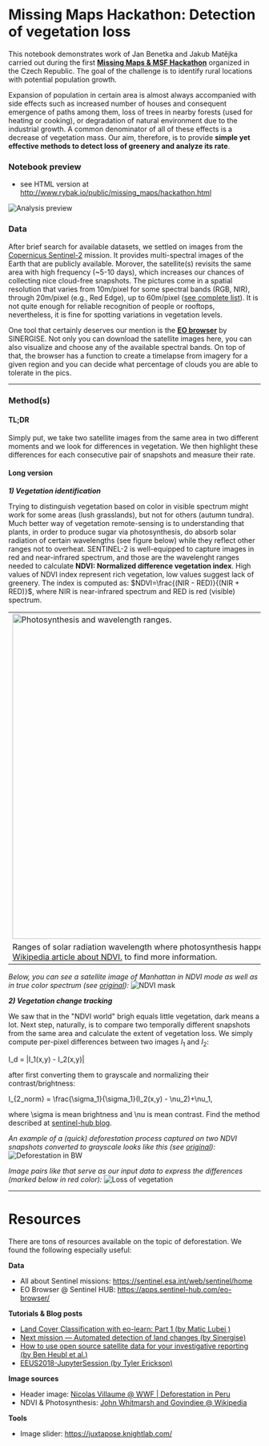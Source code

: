 # Missing Maps Hackathon: Detection of vegetation loss

This notebook demonstrates work of Jan Benetka and Jakub Matějka carried out during the first [**Missing Maps & MSF Hackathon**](https://www.eventbrite.com/e/missing-maps-hackathon-pilsen-hackathon-s-lekari-bez-hranic-registration-74140796117) organized in the Czech Republic. The goal of the challenge is to identify rural locations with potential population growth. 

Expansion of population in certain area is almost always accompanied with side effects such as increased number of houses and consequent emergence of paths among them, loss of trees in nearby forests (used for heating or cooking), or degradation of natural environment due to the industrial growth. A common denominator of all of these effects is a decrease of vegetation mass. Our aim, therefore, is to provide **simple yet effective methods to detect loss of greenery and analyze its rate**.


### Notebook preview 
- see HTML version at http://www.rybak.io/public/missing_maps/hackathon.html

![Analysis preview](https://github.com/benetka/missing_maps_hackathon/blob/master/img/area_analysis.png "Analysis output of one area.")



### Data 

After brief search for available datasets, we settled on images from the <a href="https://sentinel.esa.int/web/sentinel/missions/sentinel-2">Copernicus Sentinel-2</a> mission. It provides multi-spectral images of the Earth that are publicly available. Morover, the satellite(s) revisits the same area with high frequency (~5-10 days), which increases our chances of collecting nice cloud-free snapshots. The pictures come in a spatial resolution that varies from 10m/pixel for some spectral bands (RGB, NIR), through 20m/pixel (e.g., Red Edge), up to 60m/pixel (<a href="https://www.hatarilabs.com/ih-en/how-many-spectral-bands-have-the-sentinel-2-images">see complete list</a>). It is not quite enough for reliable recognition of people or rooftops, nevertheless, it is fine for spotting variations in vegetation levels.

One tool that certainly deserves our mention is the <a href="https://apps.sentinel-hub.com/eo-browser/">**EO browser**</a> by SINERGISE. Not only you can download the satellite images here, you can also visualize and choose any of the available spectral bands. On top of that, the browser has a function to create a timelapse from imagery for a given region and you can decide what percentage of clouds you are able to tolerate in the pics.


---


### Method(s) 

#### TL;DR
Simply put, we take two satellite images from the same area in two different moments and we look for differences in vegetation. We then highlight these differences for each consecutive pair of snapshots and measure their rate.

#### Long version

***1) Vegetation identification***

Trying to distinguish vegetation based on color in visible spectrum might work for some areas (lush grasslands), but not for others (autumn tundra). Much better way of vegetation remote-sensing is to understanding that plants, in order to produce sugar via photosynthesis, do absorb solar radiation of certain wavelengths (see figure below) while they reflect other ranges not to overheat. SENTINEL-2 is well-equipped to capture images in red and near-infrared spectrum, and those are the wavelenght ranges needed to calculate **NDVI: Normalized difference vegetation index**. High values of NDVI index represent rich vegetation, low values suggest lack of greenery. The index is computed as:
$NDVI=\frac{(NIR - RED)}{(NIR + RED)}$, where NIR is near-infrared spectrum and RED is red (visible) spectrum.



<table>
<tr><td> <img src="https://github.com/benetka/missing_maps_hackathon/blob/master/img/photosynthesis.png" alt="Photosynthesis and wavelength ranges." style="width: 650px;"/> 
</td></tr>
<td style="text-align:left">Ranges of solar radiation wavelength where photosynthesis happens. Refer to <a href="https://en.wikipedia.org/wiki/Normalized_difference_vegetation_index" target="_blank">Wikipedia article about NDVI.</a> to find more information.</td>
</table>

*Below, you can see a satellite image of Manhattan in NDVI mode as well as in true color spectrum (see [original](https://cdn.knightlab.com/libs/juxtapose/latest/embed/index.html?uid=277dc0bc-f44e-11e9-b9b8-0edaf8f81e27)):*
![NDVI mask](https://github.com/benetka/missing_maps_hackathon/blob/master/img/ndvi_mask.png "NDVI (vegetation) mask of Manhattan")

***2) Vegetation change tracking***

We saw that in the "NDVI world" brigh equals little vegetation, dark means a lot. Next step, naturally, is to compare two temporally different snapshots from the same area and calculate the extent of vegetation loss. We simply compute per-pixel differences between two images $I_1$ and $I_2$:

I_d = |I_1(x,y) - I_2(x,y)|

after first converting them to grayscale and normalizing their contrast/brightness:

I_{2\_norm} = \frac{\sigma_1}{\sigma_1}(I_2(x,y) - \nu_2)+\nu_1,

where \sigma is mean brightness and \nu is mean contrast. Find the method described at [sentinel-hub blog](https://medium.com/sentinel-hub/next-mission-automated-detection-of-land-changes-8e988dce55ff).

*An example of a (quick) deforestation process captured on two NDVI snapshots converted to grayscale looks like this (see [original](https://cdn.knightlab.com/libs/juxtapose/latest/embed/index.html?uid=6cf302a2-f452-11e9-b9b8-0edaf8f81e27)):*
![Deforestation in BW](https://github.com/benetka/missing_maps_hackathon/blob/master/img/grayscale_snapshots.png "NDVI mask of two snapshots converted to grayscale.")

*Image pairs like that serve as our input data to express the differences (marked below in red color):*
![Loss of vegetation](https://github.com/benetka/missing_maps_hackathon/blob/master/img/amazon_diff.png "Loss of vegetation in Amazonia (differences marked red).")

--- 

# Resources


There are tons of resources available on the topic of deforestation. We found the following especially useful:


**Data**

- All about Sentinel missions: https://sentinel.esa.int/web/sentinel/home
- EO Browser @ Sentinel HUB: https://apps.sentinel-hub.com/eo-browser/


**Tutorials & Blog posts**

- [Land Cover Classification with eo-learn: Part 1 (by Matic Lubej
)](https://medium.com/sentinel-hub/land-cover-classification-with-eo-learn-part-1-2471e8098195)
- [Next mission — Automated detection of land changes (by Sinergise)](https://medium.com/sentinel-hub/next-mission-automated-detection-of-land-changes-8e988dce55ff)
- [How to use open source satellite data for your investigative reporting (by Ben Heubl et al.)](https://towardsdatascience.com/how-to-use-open-source-satellite-data-for-your-investigative-reporting-d662cb1f9f90)
- [EEUS2018-JupyterSession (by Tyler Erickson)](https://github.com/tylere/EEUS2018-JupyterSession)


**Image sources**

- Header image: [Nicolas Villaume @ WWF | Deforestation in Peru](https://www.worldwildlife.org/magazine/issues/fall-2015/articles/deforestation-in-peru)
- NDVI & Photosynthesis: [John Whitmarsh and Govindjee @ Wikipedia](https://en.wikipedia.org/wiki/Normalized_difference_vegetation_index#/media/File:Par_action_spectrum.gif)

**Tools**

- Image slider: https://juxtapose.knightlab.com/
